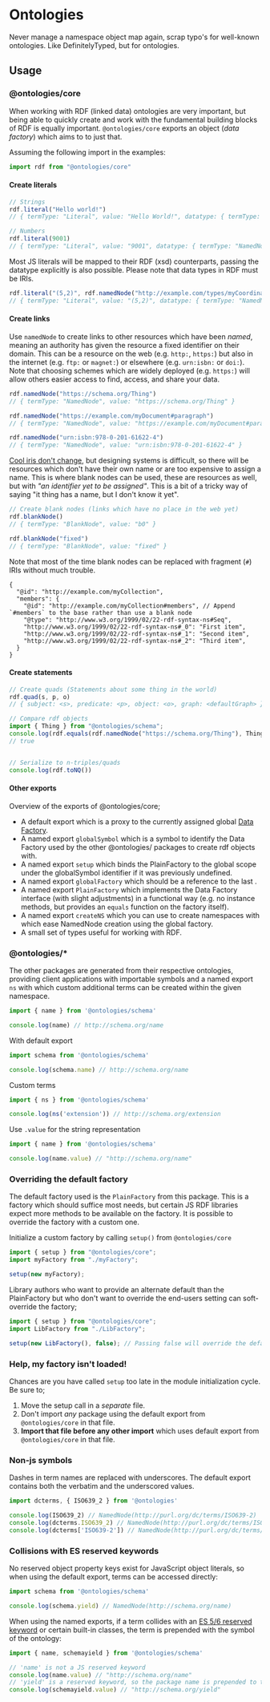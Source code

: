 # Ontologies
Never manage a namespace object map again, scrap typo's for well-known ontologies. Like DefinitelyTyped, but for ontologies.

## Usage

### @ontologies/core
When working with RDF (linked data) ontologies are very important, but being able to quickly create
and work with the fundamental building blocks of RDF is equally important. `@ontologies/core` exports
an object (_data factory_) which aims to to just that.

Assuming the following import in the examples:

```javascript 
import rdf from "@ontologies/core"
```

#### Create literals
```javascript
// Strings
rdf.literal("Hello world!") 
// { termType: "Literal", value: "Hello World!", datatype: { termType: "NamedNode", value: "http://www.w3.org/2001/XMLSchema#string" } }
```

```javascript
// Numbers
rdf.literal(9001) 
// { termType: "Literal", value: "9001", datatype: { termType: "NamedNode", value: "http://www.w3.org/2001/XMLSchema#integer" } }
```

Most JS literals will be mapped to their RDF (xsd) counterparts, passing the datatype explicitly is
also possible. Please note that data types in RDF must be IRIs.

```javascript
rdf.literal("(5,2)", rdf.namedNode("http://example.com/types/myCoordinate")) 
// { termType: "Literal", value: "(5,2)", datatype: { termType: "NamedNode", value: "http://example.com/types/myCoordinate" } }
```

#### Create links
Use `namedNode` to create links to other resources which have been _named_, meaning an authority has
given the resource a fixed identifier on their domain. This can be a resource on the web (e.g. 
`http:`, `https:`) but also in the internet (e.g. `ftp:` or `magnet:`) or elsewhere (e.g. `urn:isbn:`
or `doi:`). Note that choosing schemes which are widely deployed (e.g. `https:`) will allow others 
easier access to find, access, and share your data. 

```javascript
rdf.namedNode("https://schema.org/Thing") 
// { termType: "NamedNode", value: "https://schema.org/Thing" }

rdf.namedNode("https://example.com/myDocument#paragraph") 
// { termType: "NamedNode", value: "https://example.com/myDocument#paragraph" }

rdf.namedNode("urn:isbn:978-0-201-61622-4") 
// { termType: "NamedNode", value: "urn:isbn:978-0-201-61622-4" }
```

[Cool iris don't change](https://www.w3.org/Provider/Style/URI), but designing systems is difficult,
so there will be resources which don't have their own name or are too expensive to assign a name.
This is where blank nodes can be used, these are resources as well, but with _"an identifier yet to
be assigned"_. This is a bit of a tricky way of saying "it thing has a name, but I don't know it yet".

```javascript
// Create blank nodes (links which have no place in the web yet)
rdf.blankNode() 
// { termType: "BlankNode", value: "b0" }

rdf.blankNode("fixed") 
// { termType: "BlankNode", value: "fixed" }
```

Note that most of the time blank nodes can be replaced with fragment (`#`) IRIs without much trouble.

```json5
{
  "@id": "http://example.com/myCollection",
  "members": {
    "@id": "http://example.com/myCollection#members", // Append `#members` to the base rather than use a blank node
    "@type": "http://www.w3.org/1999/02/22-rdf-syntax-ns#Seq",
    "http://www.w3.org/1999/02/22-rdf-syntax-ns#_0": "First item",
    "http://www.w3.org/1999/02/22-rdf-syntax-ns#_1": "Second item",
    "http://www.w3.org/1999/02/22-rdf-syntax-ns#_2": "Third item",
  }
}
``` 

#### Create statements
```javascript
// Create quads (Statements about some thing in the world)
rdf.quad(s, p, o) 
// { subject: <s>, predicate: <p>, object: <o>, graph: <defaultGraph> }
```

```javascript
// Compare rdf objects
import { Thing } from "@ontologies/schema";
console.log(rdf.equals(rdf.namedNode("https://schema.org/Thing"), Thing)) 
// true


// Serialize to n-triples/quads
console.log(rdf.toNQ())
```

#### Other exports
Overview of the exports of @ontologies/core;

* A default export which is a proxy to the currently assigned global [Data Factory](http://rdf.js.org/data-model-spec/#datafactory-interface).
* A named export `globalSymbol` which is a symbol to identify the Data Factory
used by the other @ontologies/ packages to create rdf objects with.
* A named export `setup` which binds the PlainFactory to the global scope under the globalSymbol 
   identifier if it was previously undefined.
* A named export `globalFactory` which should be a reference to the last .
* A named export `PlainFactory` which implements the Data Factory interface (with slight adjustments)
   in a functional way (e.g. no instance methods, but provides an `equals` function on the factory itself). 
* A named export `createNS` which you can use to create namespaces with which ease NamedNode
    creation using the global factory.
* A small set of types useful for working with RDF.

### @ontologies/*
The other packages are generated from their respective ontologies, providing client applications with
importable symbols and a named export `ns` with which custom additional terms can be created within
the given namespace.

```javascript
import { name } from '@ontologies/schema'

console.log(name) // http://schema.org/name
```

With default export

```javascript
import schema from '@ontologies/schema'

console.log(schema.name) // http://schema.org/name
```

Custom terms

```javascript
import { ns } from '@ontologies/schema'

console.log(ns('extension')) // http://schema.org/extension
```

Use `.value` for the string representation

```javascript
import { name } from '@ontologies/schema'

console.log(name.value) // "http://schema.org/name"
```

### Overriding the default factory
The default factory used is the `PlainFactory` from this package. This is a factory which should
suffice most needs, but certain JS RDF libraries expect more methods to be available on the factory.
It is possible to override the factory with a custom one.

Initialize a custom factory by calling `setup()` from `@ontologies/core`

```javascript
import { setup } from "@ontologies/core";
import myFactory from "./myFactory";

setup(new myFactory);
```

Library authors who want to provide an alternate default than the PlainFactory but who don't want to
override the end-users setting can soft-override the factory;

```javascript
import { setup } from "@ontologies/core";
import LibFactory from "./LibFactory";

setup(new LibFactory(), false); // Passing false will override the default but not a user-set factory.
``` 

### Help, my factory isn't loaded!
Chances are you have called `setup` too late in the module initialization cycle. Be sure to;
1. Move the setup call in a _separate_ file.
2. Don't import _any_ package using the default export from `@ontologies/core` in that file.
3. **Import that file before any other import** which uses default export from `@ontologies/core` in that file.

### Non-js symbols
Dashes in term names are replaced with underscores. The default export contains both the verbatim
and the underscored values.

```javascript
import dcterms, { ISO639_2 } from '@ontologies'

console.log(ISO639_2) // NamedNode(http://purl.org/dc/terms/ISO639-2)
console.log(dcterms.ISO639_2) // NamedNode(http://purl.org/dc/terms/ISO639-2)
console.log(dcterms['ISO639-2']) // NamedNode(http://purl.org/dc/terms/ISO639-2)
```

### Collisions with ES reserved keywords
No reserved object property keys exist for JavaScript object literals, so when using the default
export, terms can be accessed directly:

```javascript
import schema from '@ontologies/schema'

console.log(schema.yield) // NamedNode(http://schema.org/name)
```

When using the named exports, if a term collides with an [ES 5/6 reserved keyword](https://developer.mozilla.org/en-US/docs/Web/JavaScript/Reference/Lexical_grammar#Keywords)
or certain built-in classes, the term is prepended with the symbol of the ontology:

```javascript
import { name, schemayield } from '@ontologies/schema'

// 'name' is not a JS reserved keyword
console.log(name.value) // "http://schema.org/name"
// 'yield' is a reserved keyword, so the package name is prepended to the js identifier.
console.log(schemayield.value) // "http://schema.org/yield"
```

